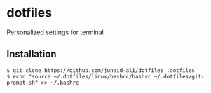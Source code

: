 # dotfiles
Personalized settings for terminal

## Installation
```
$ git clone https://github.com/junaid-ali/dotfiles .dotfiles
$ echo "source ~/.dotfiles/linux/bashrc/bashrc ~/.dotfiles/git-prompt.sh" >> ~/.bashrc
```
